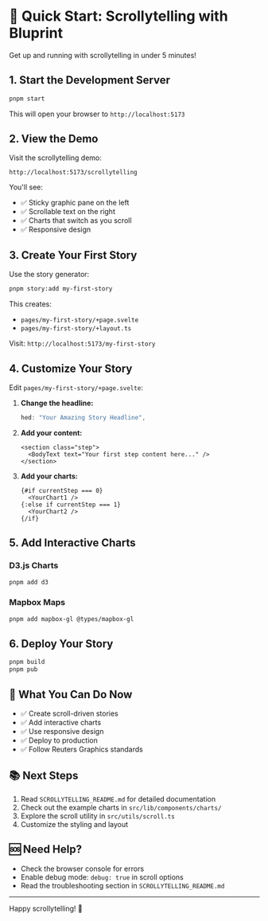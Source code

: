 # 🚀 Quick Start: Scrollytelling with Bluprint

Get up and running with scrollytelling in under 5 minutes!

## 1. Start the Development Server

```bash
pnpm start
```

This will open your browser to `http://localhost:5173`

## 2. View the Demo

Visit the scrollytelling demo:

```
http://localhost:5173/scrollytelling
```

You'll see:

- ✅ Sticky graphic pane on the left
- ✅ Scrollable text on the right
- ✅ Charts that switch as you scroll
- ✅ Responsive design

## 3. Create Your First Story

Use the story generator:

```bash
pnpm story:add my-first-story
```

This creates:

- `pages/my-first-story/+page.svelte`
- `pages/my-first-story/+layout.ts`

Visit: `http://localhost:5173/my-first-story`

## 4. Customize Your Story

Edit `pages/my-first-story/+page.svelte`:

1. **Change the headline:**

   ```javascript
   hed: "Your Amazing Story Headline",
   ```

2. **Add your content:**

   ```svelte
   <section class="step">
     <BodyText text="Your first step content here..." />
   </section>
   ```

3. **Add your charts:**
   ```svelte
   {#if currentStep === 0}
     <YourChart1 />
   {:else if currentStep === 1}
     <YourChart2 />
   {/if}
   ```

## 5. Add Interactive Charts

### D3.js Charts

```bash
pnpm add d3
```

### Mapbox Maps

```bash
pnpm add mapbox-gl @types/mapbox-gl
```

## 6. Deploy Your Story

```bash
pnpm build
pnpm pub
```

## 🎯 What You Can Do Now

- ✅ Create scroll-driven stories
- ✅ Add interactive charts
- ✅ Use responsive design
- ✅ Deploy to production
- ✅ Follow Reuters Graphics standards

## 📚 Next Steps

1. Read `SCROLLYTELLING_README.md` for detailed documentation
2. Check out the example charts in `src/lib/components/charts/`
3. Explore the scroll utility in `src/utils/scroll.ts`
4. Customize the styling and layout

## 🆘 Need Help?

- Check the browser console for errors
- Enable debug mode: `debug: true` in scroll options
- Read the troubleshooting section in `SCROLLYTELLING_README.md`

---

Happy scrollytelling! 🎉
